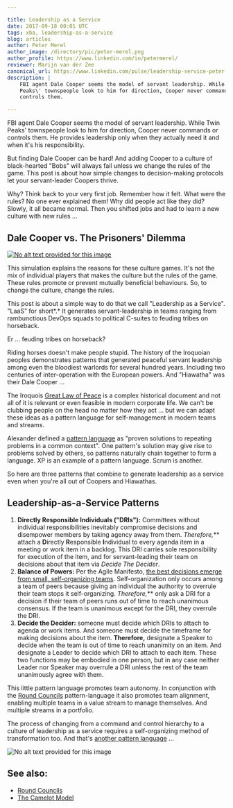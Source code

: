 ```yaml
---

title: Leadership as a Service
date: 2017-09-18 00:01 UTC
tags: xba, leadership-as-a-service
blog: articles
author: Peter Merel
author_image: /directory/pic/peter-merel.png
author_profile: https://www.linkedin.com/in/petermerel/
reviewer: Marijn van der Zee
canonical_url: https://www.linkedin.com/pulse/leadership-service-peter-merel/
description: |
    FBI agent Dale Cooper seems the model of servant leadership. While Twin
    Peaks\' townspeople look to him for direction, Cooper never commands or
    controls them.

---
```


FBI agent Dale Cooper seems the model of servant leadership. While Twin
Peaks\' townspeople look to him for direction, Cooper never commands or
controls them. He provides leadership only when they actually need it
and when it\'s his responsibility.

But finding Dale Cooper can be hard! And adding Cooper to a culture of
black-hearted \"Bobs\" will always fail unless we change the rules of
the game. This post is about how simple changes to decision-making
protocols let your servant-leader Coopers thrive.

Why? Think back to your very first job. Remember how it felt. What were
the rules? No one ever explained them! Why did people act like they did?
Slowly, it all became normal. Then you shifted jobs and had to learn a
new culture with new rules \...

Dale Cooper vs. The Prisoners\' Dilemma
---------------------------------------

[![No alt text provided for this
image](https://media-exp1.licdn.com/dms/image/C4E12AQHOwIU9iqyYqw/article-inline_image-shrink_1000_1488/0?e=1591833600&v=beta&t=I3gPHXEWgFAsS3ACAw05nFkKue2JktA0kfEcFkg_u7U)](http://ncase.me/trust/)

This simulation explains the reasons for these culture games. It\'s not
the mix of individual players that makes the culture but the rules of
the game. These rules promote or prevent mutually beneficial behaviours.
So, to change the culture, change the rules.

This post is about a simple way to do that we call \"Leadership as a
Service\". \"LaaS\" for short*.* It generates servant-leadership in
teams ranging from rambunctious DevOps squads to political C-suites to
feuding tribes on horseback.

Er \... feuding tribes on horseback?

Riding horses doesn\'t make people stupid. The history of the Iroquoian
peoples demonstrates patterns that generated peaceful servant leadership
among even the bloodiest warlords for several hundred years. Including
two centuries of inter-operation with the European powers. And
\"Hiawatha\" was their Dale Cooper \...

The Iroquois [Great Law of Peace](http://www.ganienkeh.net/thelaw.html)
is a complex historical document and not all of it is relevant or even
feasible in modern corporate life. We can\'t be clubbing people on the
head no matter how they act \... but we can adapt these ideas as a
pattern language for self-management in modern teams and streams.

Alexander defined a [pattern
language](http://en.wikipedia.org/wiki/Pattern_language) as \"proven
solutions to repeating problems in a common context\". One pattern\'s
solution may give rise to problems solved by others, so patterns
naturally chain together to form a language. XP is an example of a
pattern language. Scrum is another.

So here are three patterns that combine to generate leadership as a
service even when you\'re all out of Coopers and Hiawathas.

Leadership-as-a-Service Patterns
--------------------------------

1.  **Directly Responsible Individuals (\"DRIs\"):** Committees without
    individual responsibilities inevitably compromise decisions and
    disempower members by taking agency away from them. **Therefore*,***
    attach a **D**irectly **R**esponsible **I**ndividual to every agenda
    item in a meeting or work item in a backlog. This DRI carries sole
    responsibility for execution of the item, and for servant-leading
    their team on decisions about that item via *Decide The Decider*.
2.  **Balance of Powers:** Per the Agile Manifesto, [the best decisions
    emerge from small, self-organizing
    teams](http://agilemanifesto.org/principles.html). Self-organization
    only occurs among a team of peers because giving an individual the
    authority to overrule their team stops it self-organizing.
    **Therefore*,*** only ask a DRI for a decision if their team of
    peers runs out of time to reach unanimous consensus. If the team is
    unanimous except for the DRI, they overrule the DRI.
3.  **Decide the Decider:** someone must decide which DRIs to attach to
    agenda or work items. And someone must decide the timeframe for
    making decisions about the item. **Therefore,** designate a Speaker
    to decide when the team is out of time to reach unanimity on an
    item. And designate a Leader to decide which DRI to attach to each
    item. These two functions may be embodied in one person, but in any
    case neither Leader nor Speaker may overrule a DRI unless the rest
    of the team unanimously agree with them.

This little pattern language promotes team autonomy. In conjunction with
the [Round
Councils](https://www.linkedin.com/pulse/round-councils-peter-merel/)
pattern-language it also promotes team alignment, enabling multiple
teams in a value stream to manage themselves. And multiple streams in a
portfolio.

The process of changing from a command and control hierarchy to a
culture of leadership as a service requires a self-organizing method of
transformation too. And that\'s [another pattern
language](https://www.linkedin.com/pulse/exponential-agile-transformation-quicker-cheaper-safer-peter-merel/)
\...


![No alt text provided for this
image](https://media-exp1.licdn.com/dms/image/C4E12AQGXw_E2GfdA5Q/article-inline_image-shrink_1000_1488/0?e=1591833600&v=beta&t=C9ouyyeB19WwWKBuQ7Cx7xbnpnkYpibZQEAvt5rINP0)

See also:
---------

-   [Round Councils](https://www.linkedin.com/pulse/round-councils-peter-merel/)
-   [The Camelot Model](https://www.linkedin.com/pulse/camelot-model-vs-spotify-peter-merel/)
